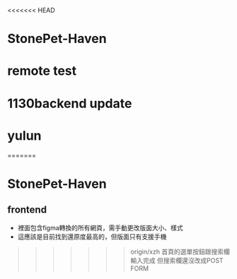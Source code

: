 <<<<<<< HEAD
# StonePet-Haven
# remote test
# 1130backend update
# yulun
=======
# StonePet-Haven
## frontend
- 裡面包含figma轉換的所有網頁，需手動更改版面大小、樣式
- 這應該是目前找到還原度最高的，但版面只有支援手機
>>>>>>> origin/xzh
首頁的選單按鈕跟搜索欄輸入完成
但搜索欄還沒改成POST FORM